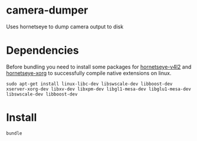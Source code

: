 # camera-dumper

Uses hornetseye to dump camera output to disk

# Dependencies

Before bundling you need to install some packages for [hornetseye-v4l2](https://github.com/wedesoft/hornetseye-v4l2) and [hornetseye-xorg](https://github.com/wedesoft/hornetseye-xorg) to successfully compile native extensions on linux.

`sudo apt-get install linux-libc-dev libswscale-dev libboost-dev xserver-xorg-dev libxv-dev libxpm-dev libgl1-mesa-dev libglu1-mesa-dev libswscale-dev libboost-dev`

# Install

`bundle`
